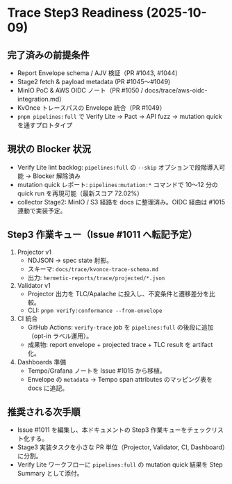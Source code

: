 # Trace Step3 Readiness (2025-10-09)

## 完了済みの前提条件
- Report Envelope schema / AJV 検証（PR #1043, #1044）
- Stage2 fetch & payload metadata (PR #1045〜#1049)
- MinIO PoC & AWS OIDC ノート（PR #1050 / docs/trace/aws-oidc-integration.md）
- KvOnce トレースパスの Envelope 統合（PR #1049）
- `pnpm pipelines:full` で Verify Lite → Pact → API fuzz → mutation quick を通すプロトタイプ

## 現状の Blocker 状況
- Verify Lite lint backlog: `pipelines:full` の `--skip` オプションで段階導入可能 → Blocker 解除済み
- mutation quick レポート: `pipelines:mutation:*` コマンドで 10〜12 分の quick run を再現可能（最新スコア 72.02%）
- collector Stage2: MinIO / S3 経路を docs に整理済み。OIDC 経由は #1015 連動で実装予定。

## Step3 作業キュー（Issue #1011 へ転記予定）
1. Projector v1
   - NDJSON → spec state 射影。
   - スキーマ: `docs/trace/kvonce-trace-schema.md`
   - 出力: `hermetic-reports/trace/projected/*.json`
2. Validator v1
   - Projector 出力を TLC/Apalache に投入し、不変条件と遷移差分を比較。
   - CLI: `pnpm verify:conformance --from-envelope`
3. CI 統合
   - GitHub Actions: `verify-trace` job を `pipelines:full` の後段に追加（opt-in ラベル運用）。
   - 成果物: report envelope + projected trace + TLC result を artifact 化。
4. Dashboards 準備
   - Tempo/Grafana ノートを Issue #1015 から移植。
   - Envelope の `metadata` → Tempo span attributes のマッピング表を docs に追記。

## 推奨される次手順
- Issue #1011 を編集し、本ドキュメントの Step3 作業キューをチェックリスト化する。
- Stage3 実装タスクを小さな PR 単位（Projector, Validator, CI, Dashboard）に分割。
- Verify Lite ワークフローに `pipelines:full` の mutation quick 結果を Step Summary として添付。

